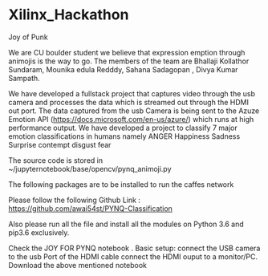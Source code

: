 # Xilinx_Hackathon
Joy of Punk 

We are CU boulder student we believe that expression emption through animojis is the way to go.
The members of the team are Bhallaji Kollathor Sundaram, Mounika edula Redddy, Sahana Sadagopan , Divya Kumar Sampath.

We have developed a fullstack project that captures video through the usb camera and processes the data which is streamed out
through the HDMI out port. The data captured from the usb Camera is being sent to the Azuze Emotion API (https://docs.microsoft.com/en-us/azure/)
which runs at high performance 
output. 
We have developed a project to classify 7 major emotion classifications in humans namely
ANGER
Happiness 
Sadness
Surprise
contempt
disgust
fear

The source code is stored in ~/jupyternotebook/base/opencv/pynq_animoji.py

The following packages are to be installed to run the caffes network

Please follow the following Github Link : https://github.com/awai54st/PYNQ-Classification

Also please run all the file and install all the modules on Python 3.6 and pip3.6 exclusively.


Check the JOY FOR PYNQ  notebook .
Basic setup:
connect the USB camera to the usb Port of the HDMI cable 
connect the HDMI ouput to a monitor/PC.
Download the above mentioned notebook

